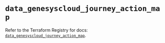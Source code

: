 # `data_genesyscloud_journey_action_map`

Refer to the Terraform Registry for docs: [`data_genesyscloud_journey_action_map`](https://registry.terraform.io/providers/mypurecloud/genesyscloud/1.70.0/docs/data-sources/journey_action_map).

